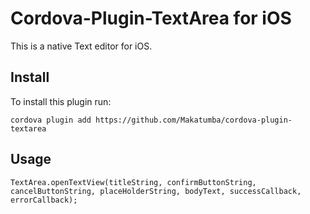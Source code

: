 # Cordova-Plugin-TextArea for iOS

This is a native Text editor for iOS.

## Install
To install this plugin run:
```
cordova plugin add https://github.com/Makatumba/cordova-plugin-textarea
```

## Usage

```
TextArea.openTextView(titleString, confirmButtonString, cancelButtonString, placeHolderString, bodyText, successCallback, errorCallback);
```

